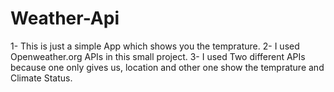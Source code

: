 # Weather-Api
1- This is just a simple App which shows you the temprature.
2- I used Openweather.org APIs in this small project.
3- I used Two different APIs because one only gives us, location and other one show the temprature and Climate Status.
